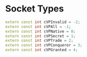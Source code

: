# Socket Types

```cpp title="Socket Types"
extern const int cVPInvalid = -2;
extern const int cVPAll = -1;
extern const int cVPNative = 0;
extern const int cVPSecret = 1;
extern const int cVPTrade = 2;
extern const int cVPConqueror = 3;
extern const int cVPGranted = 4;
```
